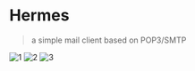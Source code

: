 # Hermes

> a simple mail client based on POP3/SMTP

![1](https://raw.githubusercontent.com/ArtemisiaChief/Hermes/master/img/1.png)
![2](https://raw.githubusercontent.com/ArtemisiaChief/Hermes/master/img/2.png)
![3](https://raw.githubusercontent.com/ArtemisiaChief/Hermes/master/img/3.png)